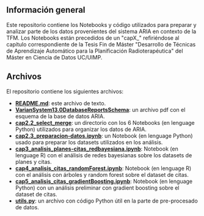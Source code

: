 ## Información general
Este repositorio contiene los Notebooks y código utilizados para preparar y analizar parte de los datos provenientes del sistema ARIA en contexto de la TFM. Los Notebooks están precedidos de un "capX_" refiriéndose al capítulo correspondiente de la Tesis Fin de Máster "Desarrollo de Técnicas de Aprendizaje Automático para la Planificación Radioterapéutica" del Máster en Ciencia de Datos UC/UIMP.

## Archivos
El repositorio contiene los siguientes archivos:
 - [**README.md**](https://github.com/david722sv/TFM/blob/main/README.md): este archivo de texto.
 - [**VarianSystem13.0DatabaseReportsSchema**](https://github.com/david722sv/TFM/blob/main/VarianSystem13.0DatabaseReportsSchema.pdf): un archivo pdf con el esquema de la base de datos ARIA.
 - [**cap2.2_select_merge**](https://github.com/david722sv/TFM/tree/main/cap2.2_select_merge): un directorio con los 6 Notebooks (en lenguage Python) utilizados para organizar los datos de ARIA.
 - [**cap2.3_preparacion-datos.ipynb**](https://github.com/david722sv/TFM/blob/main/cap2.3_preparacion-datos.ipynb): un Notebook (en lenguage Python) usado para preparar los datasets utilizados en los análisis.
 - [**cap3_analisis_planes-citas_redbayesiana.ipynb**](https://github.com/david722sv/TFM/blob/main/cap3_analisis_planes-citas_redbayesiana.ipynb): Notebook (en lenguage R) con el análisis de redes bayesianas sobre los datasets de planes y citas.
 - [**cap4_analisis_citas_randomForest.ipynb**](https://github.com/david722sv/TFM/blob/main/cap4_analisis_citas_randomForest.ipynb): Notebook (en lenguage R) con el análisis con árboles y random forest sobre el dataset de citas.
 - [**cap5_analisis_citas_gradientBoosting.ipynb**](https://github.com/david722sv/TFM/blob/main/cap5_analisis_citas_gradientBoosting.ipynb): Notebook (en lenguage Python) con un análisis preliminar con gradient boosting sobre el dataset de citas.
 - [**utils.py**](https://github.com/david722sv/TFM/blob/main/utils.py): un archivo con código Python útil en la parte de pre-procesado de datos.
